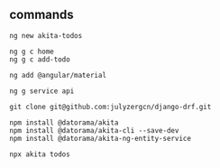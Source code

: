 ## commands

    ng new akita-todos

    ng g c home
    ng g c add-todo

    ng add @angular/material

    ng g service api

    git clone git@github.com:julyzergcn/django-drf.git

    npm install @datorama/akita
    npm install @datorama/akita-cli --save-dev
    npm install @datorama/akita-ng-entity-service

    npx akita todos
